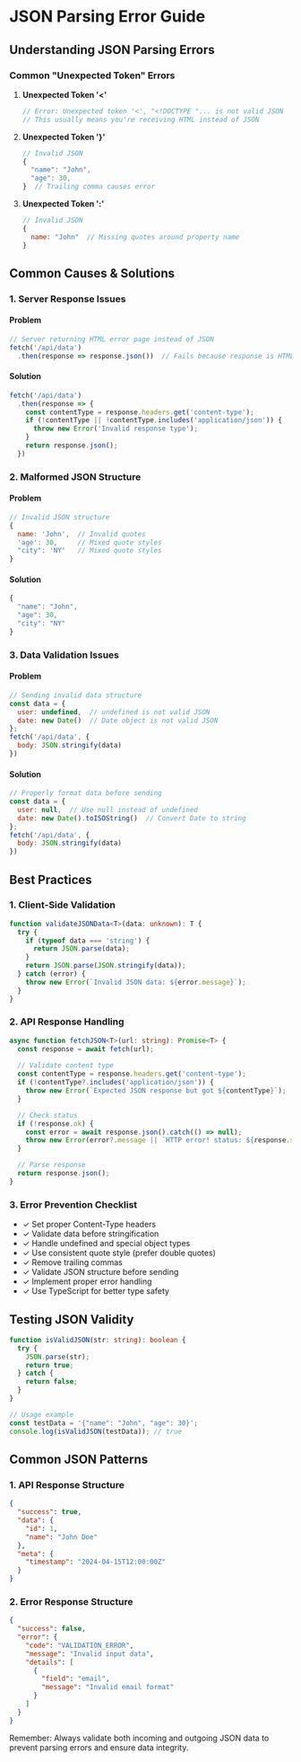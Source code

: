 # JSON Parsing Error Guide

## Understanding JSON Parsing Errors

### Common "Unexpected Token" Errors

1. **Unexpected Token '<'**
   ```javascript
   // Error: Unexpected token '<', "<!DOCTYPE "... is not valid JSON
   // This usually means you're receiving HTML instead of JSON
   ```

2. **Unexpected Token '}'**
   ```javascript
   // Invalid JSON
   {
     "name": "John",
     "age": 30,
   }  // Trailing comma causes error
   ```

3. **Unexpected Token ':'**
   ```javascript
   // Invalid JSON
   {
     name: "John"  // Missing quotes around property name
   }
   ```

## Common Causes & Solutions

### 1. Server Response Issues

#### Problem
```javascript
// Server returning HTML error page instead of JSON
fetch('/api/data')
  .then(response => response.json())  // Fails because response is HTML
```

#### Solution
```javascript
fetch('/api/data')
  .then(response => {
    const contentType = response.headers.get('content-type');
    if (!contentType || !contentType.includes('application/json')) {
      throw new Error('Invalid response type');
    }
    return response.json();
  })
```

### 2. Malformed JSON Structure

#### Problem
```javascript
// Invalid JSON structure
{
  name: 'John',  // Invalid quotes
  'age': 30,     // Mixed quote styles
  "city": 'NY'   // Mixed quote styles
}
```

#### Solution
```javascript
{
  "name": "John",
  "age": 30,
  "city": "NY"
}
```

### 3. Data Validation Issues

#### Problem
```javascript
// Sending invalid data structure
const data = {
  user: undefined,  // undefined is not valid JSON
  date: new Date()  // Date object is not valid JSON
};
fetch('/api/data', {
  body: JSON.stringify(data)
})
```

#### Solution
```javascript
// Properly format data before sending
const data = {
  user: null,  // Use null instead of undefined
  date: new Date().toISOString()  // Convert Date to string
};
fetch('/api/data', {
  body: JSON.stringify(data)
})
```

## Best Practices

### 1. Client-Side Validation

```typescript
function validateJSONData<T>(data: unknown): T {
  try {
    if (typeof data === 'string') {
      return JSON.parse(data);
    }
    return JSON.parse(JSON.stringify(data));
  } catch (error) {
    throw new Error(`Invalid JSON data: ${error.message}`);
  }
}
```

### 2. API Response Handling

```typescript
async function fetchJSON<T>(url: string): Promise<T> {
  const response = await fetch(url);
  
  // Validate content type
  const contentType = response.headers.get('content-type');
  if (!contentType?.includes('application/json')) {
    throw new Error(`Expected JSON response but got ${contentType}`);
  }

  // Check status
  if (!response.ok) {
    const error = await response.json().catch(() => null);
    throw new Error(error?.message || `HTTP error! status: ${response.status}`);
  }

  // Parse response
  return response.json();
}
```

### 3. Error Prevention Checklist

- ✓ Set proper Content-Type headers
- ✓ Validate data before stringification
- ✓ Handle undefined and special object types
- ✓ Use consistent quote style (prefer double quotes)
- ✓ Remove trailing commas
- ✓ Validate JSON structure before sending
- ✓ Implement proper error handling
- ✓ Use TypeScript for better type safety

## Testing JSON Validity

```typescript
function isValidJSON(str: string): boolean {
  try {
    JSON.parse(str);
    return true;
  } catch {
    return false;
  }
}

// Usage example
const testData = '{"name": "John", "age": 30}';
console.log(isValidJSON(testData)); // true
```

## Common JSON Patterns

### 1. API Response Structure

```json
{
  "success": true,
  "data": {
    "id": 1,
    "name": "John Doe"
  },
  "meta": {
    "timestamp": "2024-04-15T12:00:00Z"
  }
}
```

### 2. Error Response Structure

```json
{
  "success": false,
  "error": {
    "code": "VALIDATION_ERROR",
    "message": "Invalid input data",
    "details": [
      {
        "field": "email",
        "message": "Invalid email format"
      }
    ]
  }
}
```

Remember: Always validate both incoming and outgoing JSON data to prevent parsing errors and ensure data integrity.